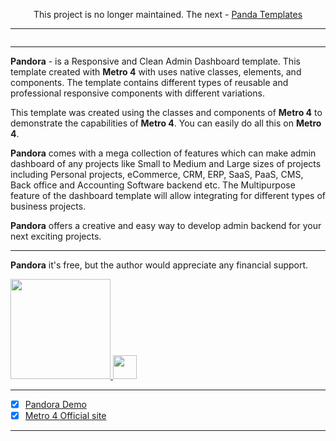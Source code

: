 <p align="center">
This project is no longer maintained. The next - <a href="https://panda.metroui.org.ua">Panda Templates</a>
</p>

<hr>

<p align="center">
  <a href="https://metroui.org.ua/themes/pandora">
    <img src="https://user-images.githubusercontent.com/365108/56853343-eef5a980-692e-11e9-8613-b7e42a913383.jpg" alt="">
  </a>
</p>

<hr>

**Pandora** - is a Responsive and Clean Admin Dashboard template. 
This template created with **Metro 4** with uses native classes, elements, and components. 
The template contains different types of reusable and professional responsive components with different variations. 

This template was created using the classes and components of **Metro 4** to demonstrate the capabilities of **Metro 4**. 
You can easily do all this on **Metro 4**. 

**Pandora** comes with a mega collection of features which can make admin dashboard of any projects like Small to Medium 
and Large sizes of projects including Personal projects, eCommerce, CRM, ERP, SaaS, PaaS, CMS, Back office 
and Accounting Software backend etc. The Multipurpose feature of the dashboard template will allow integrating 
for different types of business projects. 

**Pandora** offers a creative and easy way to develop admin backend for your next exciting projects.

<hr>
<p align="center">

**Pandora** it's free, but the author would appreciate any financial support.

<a href="https://www.patreon.com/metroui">
	<img src="https://c5.patreon.com/external/logo/become_a_patron_button@2x.png" width="160">
</a>
<a href="https://www.buymeacoffee.com/pimenov">
	<img src="https://metroui.org.ua/images/buy-me-coffee2.png" height="38">
</a>

</p>

<hr>

- [x] [Pandora Demo](https://themes.org.ua/pandora/)
- [x] [Metro 4 Official site](https://metroui.org.ua/) 

<hr>
